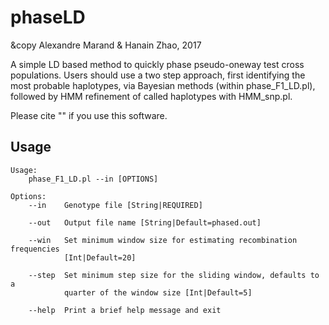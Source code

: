 # phaseLD
&copy Alexandre Marand & Hanain Zhao, 2017


A simple LD based method to quickly phase pseudo-oneway test cross populations. Users should use a two step approach, first identifying the most probable haplotypes, via Bayesian methods (within phase_F1_LD.pl), followed by HMM refinement of called haplotypes with HMM_snp.pl. 

Please cite "" if you use this software.  

## Usage
```
Usage:
    phase_F1_LD.pl --in [OPTIONS]

Options:
    --in    Genotype file [String|REQUIRED]

    --out   Output file name [String|Default=phased.out]

    --win   Set minimum window size for estimating recombination frequencies
            [Int|Default=20]

    --step  Set minimum step size for the sliding window, defaults to a
            quarter of the window size [Int|Default=5]

    --help  Print a brief help message and exit
```
